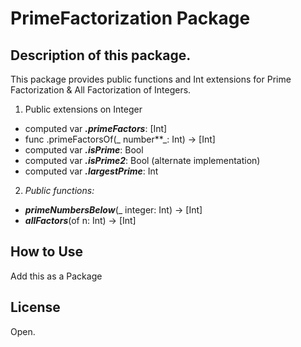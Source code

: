 #  PrimeFactorization Package

## Description of this package.
This package provides public functions and Int extensions for Prime Factorization & All Factorization of Integers.

1. Public extensions on Integer
  - computed var _**.primeFactors**_: [Int]
  - func .primeFactorsOf(_ number**_: Int) -> [Int]
  - computed var _**.isPrime**_: Bool
  - computed var _**.isPrime2**_: Bool (alternate implementation)
  - computed var _**.largestPrime**_: Int

2. *Public functions:*
  - _**primeNumbersBelow**_(_ integer: Int) -> [Int]
  - _**allFactors**_(of n: Int) -> [Int]

## How to Use
Add this as a Package

## License
Open.

